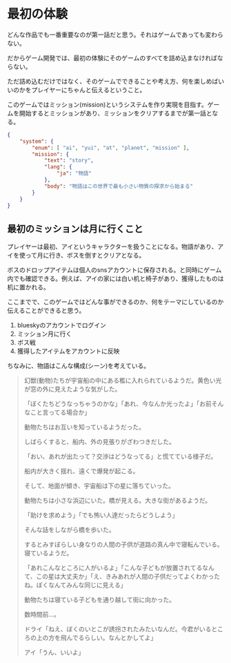 # 最初の体験

どんな作品でも一番重要なのが第一話だと思う。それはゲームであっても変わらない。

だからゲーム開発では、最初の体験にそのゲームのすべてを詰め込まなければならない。

ただ詰め込むだけではなく、そのゲームでできることや考え方、何を楽しめばいいのかをプレイヤーにちゃんと伝えるということ。

このゲームではミッション(mission)というシステムを作り実現を目指す。ゲームを開始するとミッションがあり、ミッションをクリアするまでが第一話となる。

```json
{
	"system": {
		"enum": [ "ai", "yui", "at", "planet", "mission" ],
		"mission": {
			"text": "story",
			"lang": {
				"ja": "物語"
			},
			"body": "物語はこの世界で最も小さい物質の探求から始まる"
		}
	}
}
```

## 最初のミッションは月に行くこと

プレイヤーは最初、アイというキャラクターを扱うことになる。物語があり、アイを使って月に行き、ボスを倒すとクリアとなる。

ボスのドロップアイテムは個人のsnsアカウントに保存される。と同時にゲーム内でも確認できる。例えば、アイの家には白い机と椅子があり、獲得したものは机に置かれる。

ここまでで、このゲームではどんな事ができるのか、何をテーマにしているのか伝えることができると思う。

1. blueskyのアカウントでログイン
2. ミッション月に行く
3. ボス戦
4. 獲得したアイテムをアカウントに反映

ちなみに、物語はこんな構成(シーン)を考えている。

> 幻獣(動物)たちが宇宙船の中にある檻に入れられているようだ。黄色い光が窓の外に見えたような気がした。
>
> 「ぼくたちどうなっちゃうのかな」「あれ、今なんか光ったよ」「お前そんなこと言ってる場合か」
>
> 動物たちはお互いを知っているようだった。
>
> しばらくすると、船内、外の見張りがざわつきだした。
>
> 「おい、あれが出たって？交渉はどうなってる」と慌てている様子だ。
>
> 船内が大きく揺れ、遠くで爆発が起こる。
>
> そして、地面が傾き、宇宙船は下の星に落ちていった。
>
> 動物たちは小さな浜辺にいた。橋が見える。大きな街があるようだ。
>
> 「助けを求めよう」「でも怖い人達だったらどうしよう」
>
> そんな話をしながら橋を歩いた。
>
> するとみすぼらしい身なりの人間の子供が道路の真ん中で寝転んでいる。寝ているようだ。
>
> 「あれこんなところに人がいるよ」「こんな子どもが放置されてるなんて、この星は大丈夫か」「え、きみあれが人間の子供だってよくわかったね。ぼくなんてみんな同じに見える」
>
> 動物たちは寝ている子どもを通り越して街に向かった。
>
> 数時間前...。
>
> ドライ「ねえ、ぼくのいとこが誘拐されたみたいなんだ。今君がいるところの上の方を飛んでるらしい。なんとかしてよ」
>
> アイ「うん、いいよ」

